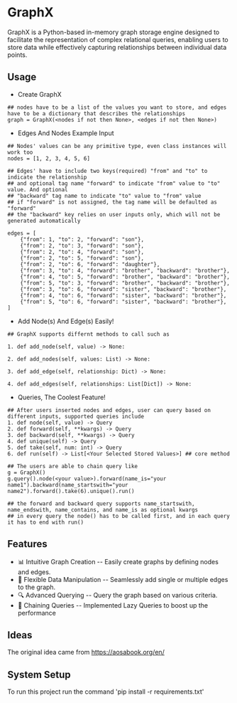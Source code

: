 # GraphX
GraphX is a Python-based in-memory graph storage engine designed to facilitate the representation of complex relational queries, enabling users to store data while effectively capturing relationships between individual data points.

## Usage
- Create GraphX
```
## nodes have to be a list of the values you want to store, and edges have to be a dictionary that describes the relationships
graph = GraphX(<nodes if not then None>, <edges if not then None>)
```
- Edges And Nodes Example Input
```
## Nodes' values can be any primitive type, even class instances will work too
nodes = [1, 2, 3, 4, 5, 6]

## Edges' have to include two keys(required) "from" and "to" to indicate the relationship
## and optional tag name "forward" to indicate "from" value to "to" value. And optional 
## "backward" tag name to indicate "to" value to "from" value
## if "forward" is not assigned, the tag name will be defaulted as "forward"
## the "backward" key relies on user inputs only, which will not be generated automatically

edges = [
    {"from": 1, "to": 2, "forward": "son"},
    {"from": 2, "to": 3, "forward": "son"},
    {"from": 2, "to": 4, "forward": "son"},
    {"from": 2, "to": 5, "forward": "son"},
    {"from": 2, "to": 6, "forward": "daughter"},
    {"from": 3, "to": 4, "forward": "brother", "backward": "brother"},
    {"from": 4, "to": 5, "forward": "brother", "backward": "brother"},
    {"from": 5, "to": 3, "forward": "brother", "backward": "brother"},
    {"from": 3, "to": 6, "forward": "sister", "backward": "brother"},
    {"from": 4, "to": 6, "forward": "sister", "backward": "brother"},
    {"from": 5, "to": 6, "forward": "sister", "backward": "brother"},
]

```
- Add Node(s) And Edge(s) Easily!
```
## GraphX supports differnt methods to call such as

1. def add_node(self, value) -> None:
        
2. def add_nodes(self, values: List) -> None:
      
3. def add_edge(self, relationship: Dict) -> None:
        
4. def add_edges(self, relationships: List[Dict]) -> None:
```

- Queries, The Coolest Feature!
```
## After users inserted nodes and edges, user can query based on different inputs, supported queries include
1. def node(self, value) -> Query
2. def forward(self, **kwargs) -> Query
3. def backward(self, **kwargs) -> Query
4. def unique(self) -> Query
5. def take(self, num: int) -> Query
6. def run(self) -> List[<Your Selected Stored Values>] ## core method

## The users are able to chain query like
g = GraphX()
g.query().node(<your value>).forward(name_is="your name1").backward(name_startswith="your name2").forward().take(6).unique().run()

## the forward and backward query supports name_startswith, name_endswith, name_contains, and name_is as optional kwargs
## in every query the node() has to be called first, and in each query it has to end with run()
```

## Features
- 📊 Intuitive Graph Creation -- Easily create graphs by defining nodes and edges.
- 🔧 Flexible Data Manipulation -- Seamlessly add single or multiple edges to the graph.
- 🔍 Advanced Querying -- Query the graph based on various criteria.
- 🔗 Chaining Queries -- Implemented Lazy Queries to boost up the performance                                                
## Ideas
The original idea came from https://aosabook.org/en/

## System Setup
To run this project run the command 'pip install -r requirements.txt'
